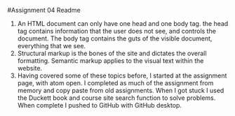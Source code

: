 #Assignment 04 Readme
1. An HTML document can only have one head and one body tag. the head tag contains information that the user does not see, and controls the document. The body tag contains the guts of the visible document, everything that we see.
2. Structural markup is the bones of the site and dictates the overall formatting. Semantic markup applies to the visual text within the website.
3. Having covered some of these topics before, I started at the assignment page, with atom open. I completed as much of the assignment from memory and copy paste from old assignments. When I got stuck I used the Duckett book and course site search function to solve problems. When complete I pushed to GitHub with GitHub desktop.
